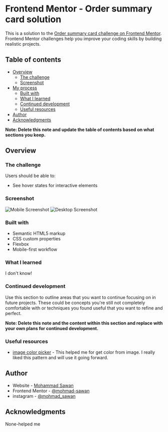 # Frontend Mentor - Order summary card solution

This is a solution to the [Order summary card challenge on Frontend Mentor](https://www.frontendmentor.io/challenges/order-summary-component-QlPmajDUj). Frontend Mentor challenges help you improve your coding skills by building realistic projects. 

## Table of contents

- [Overview](#overview)
  - [The challenge](#the-challenge)
  - [Screenshot](#screenshot)
- [My process](#my-process)
  - [Built with](#built-with)
  - [What I learned](#what-i-learned)
  - [Continued development](#continued-development)
  - [Useful resources](#useful-resources)
- [Author](#author)
- [Acknowledgments](#acknowledgments)

**Note: Delete this note and update the table of contents based on what sections you keep.**

## Overview

### The challenge

Users should be able to:

- See hover states for interactive elements

### Screenshot

![Mobile Screenshot](./Screenshot1.jpg)
![Desktop Screenshot](./Screenshot2.jpg)

### Built with

- Semantic HTML5 markup
- CSS custom properties
- Flexbox
- Mobile-first workflow

### What I learned

I don't know!

### Continued development

Use this section to outline areas that you want to continue focusing on in future projects. These could be concepts you're still not completely comfortable with or techniques you found useful that you want to refine and perfect.

**Note: Delete this note and the content within this section and replace with your own plans for continued development.**

### Useful resources

- [image color picker](https://imagecolorpicker.com/en) - This helped me for get color from image. I really liked this pattern and will use it going forward.


## Author

- Website - [Mohammad Sawan](None)
- Frontend Mentor - [@mohmad-sawan](https://www.frontendmentor.io/profile/mohmad-sawan)
- instagram - [@mohmad_sawan](https://www.instagram.com/mohmad_sawan)

## Acknowledgments

None-helped me

